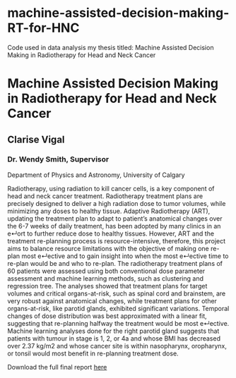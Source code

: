 # machine-assisted-decision-making-RT-for-HNC
Code used in data analysis my thesis titled: Machine Assisted Decision Making in Radiotherapy for Head and Neck Cancer

# Machine Assisted Decision Making in Radiotherapy for Head and Neck Cancer
## Clarise Vigal
### Dr. Wendy Smith, Supervisor
Department of Physics and Astronomy, University of Calgary

Radiotherapy, using radiation to kill cancer cells, is a key component of head and neck cancer treatment. Radiotherapy treatment plans are precisely designed to deliver a high radiation dose to tumor volumes, while minimizing any doses to healthy tissue. Adaptive Radiotherapy (ART), updating the treatment plan to adapt to patient’s anatomical changes over the 6-7 weeks of daily treatment, has been adopted by many clinics in an e↵ort to further reduce dose to healthy tissues. However, ART and the treatment re-planning process is resource-intensive, therefore, this project aims to balance resource limitations with the objective of making one re-plan most e↵ective and to gain insight into when the most e↵ective time to re-plan would be and who to re-plan. The radiotherapy treatment plans of 60 patients were assessed using both conventional dose parameter assessment and machine learning methods, such as clustering and regression tree. The analyses showed that treatment plans for target volumes and critical organs-at-risk, such as spinal cord and brainstem, are very robust against anatomical changes, while treatment plans for other organs-at-risk, like parotid glands, exhibited significant variations. Temporal changes of dose distribution was best approximated with a linear fit, suggesting that re-planning halfway the treatment would be most e↵ective. Machine learning analyses done for the right parotid gland suggests that patients with tumour in stage is 1, 2, or 4a and whose BMI has decreased over 2.37 kg/m2 and whose cancer site is within nasopharynx, oropharynx, or tonsil would most benefit in re-planning treatment dose.

Download the full final report [here](https://drive.google.com/file/d/1E1H0X7FxHmgF2w6VExdPch-X7HfgSfkN/view?usp=sharing)
